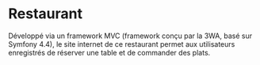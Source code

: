 # Restaurant

Développé via un framework MVC (framework conçu par la 3WA, basé sur Symfony 4.4), le site internet de ce restaurant permet aux utilisateurs enregistrés de réserver une table et de commander des plats.
